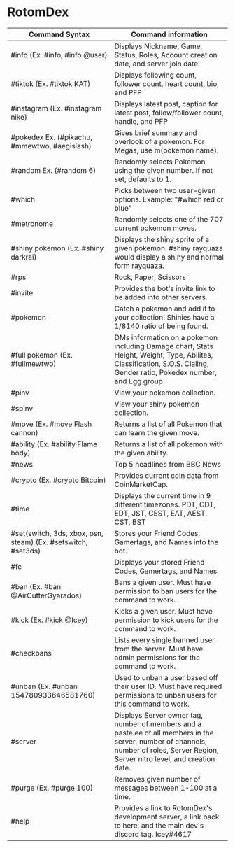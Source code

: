 # RotomDex

| Command Syntax | Command information |
| -------- | -------- |
| #info (Ex. #info, #info @user)   | Displays Nickname, Game, Status, Roles, Account creation date, and server join date.   |
| #tiktok (Ex. #tiktok KAT) | Displays following count, follower count, heart count, bio, and PFP  |
| #instagram (Ex. #instagram nike) | Displays latest post, caption for latest post, follow/follower count, handle, and PFP  | 
| #pokedex Ex. (#pikachu, #mmewtwo, #aegislash) | Gives brief summary and overlook of a pokemon. For Megas, use m(pokemon name). 
| #random Ex. (#random 6)  | Randomly selects Pokemon using the given number. If not set, defaults to 1.   |
| #which   | Picks between two user-given options. Example: "#which red or blue"   |
| #metronome   | Randomly selects one of the 707 current pokemon moves.   |
| #shiny pokemon (Ex. #shiny darkrai)   | Displays the shiny sprite of a given pokemon. #shiny rayquaza would display a shiny and normal form rayquaza.   |
| #rps   | Rock, Paper, Scissors   |
| #invite   | Provides the bot's invite link to be added into other servers.   |
| #pokemon   | Catch a pokemon and add it to your collection! Shinies have a 1/8140 ratio of being found.   |
| #full pokemon (Ex. #fullmewtwo) | DMs information on a pokemon including Damage chart, Stats Height, Weight, Type, Abilites, Classification, S.O.S. Claling, Gender ratio, Pokedex number, and Egg group |
| #pinv   | View your pokemon collection.   |
| #spinv  | View your shiny pokemon collection. |
| #move (Ex. #move Flash cannon) | Returns a list of all Pokemon that can learn the given move. |
| #ability (Ex. #ability Flame body) | Returns a list of all pokemon with the given ability.  |
| #news   | Top 5 headlines from BBC News   |
| #crypto (Ex. #crypto Bitcoin)  | Provides current coin data from CoinMarketCap.   |
| #time   | Displays the current time in 9 different timezones. PDT, CDT, EDT, JST, CEST, EAT, AEST, CST, BST   |
| #set(switch, 3ds, xbox, psn, steam) (Ex. #setswitch, #set3ds)   | Stores your Friend Codes, Gamertags, and Names into the bot.  |
| #fc   | Displays your stored Friend Codes, Gamertags, and Names.   |
| #ban (Ex. #ban @AirCutterGyarados)  | Bans a given user. Must have permission to ban users for the command to work.  |
| #kick (Ex. #kick @Icey)  | Kicks a given user. Must have permission to kick users for the command to work.  |
| #checkbans   | Lists every single banned user from the server. Must have admin permissions for the command to work.   |
| #unban (Ex. #unban 154780933646581760)  |  Used to unban a user based off their user ID. Must have required permissions to unban users for this command to work.   |
| #server   | Displays Server owner tag, number of members and a paste.ee of all members in the server, number of channels, number of roles, Server Region, Server nitro level, and creation date.   |
| #purge (Ex. #purge 100)  | Removes given number of messages between 1-100 at a time.  |
| #help   | Provides a link to RotomDex's development server, a link back to here, and the main dev's discord tag. Icey#4617    |
